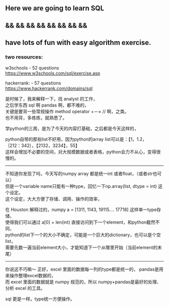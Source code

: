 Here we are going to learn SQL    
----------------------
  &&    &&    &&    &&    &&    &&    &&    &&  
  --------------------
have lots of fun with easy algorithm exercise.   
-------------------


### two resources:     

w3schools - 52 questions    
https://www.w3schools.com/sql/exercise.asp     

hackerrank: - 57 questions    
https://www.hackerrank.com/domains/sql



是时候了，我来解释一下，找 analyst 的工作，          
之后学东西 sql 啊 pandas 啊，都不难的，           
关键是要背一些常规操作 method operator +－× // 啊，之类。             
也不用背，多练练，就熟悉了。             
 
学python的三周，是为了今天的内容打基础，之后都是今天这样的，                 

python自带的那些list不好用，因为python的array list可以是：【1，1.2， ｛212：342｝，【2132，3234】，55】              
这样会增加不必要的空间，对大规模数据或者表格，python会力不从心，变得很慢的。                      
               
                       
-----------------------------------------              
                        
不知道你发现了吗，今天写的numpy array 都是统一int 或者float，（或者str也可以）                
但是一个variable name只能有一种type，回忆一下np.array(list, dtype = int) 这个设定。        
这个设定，大大方便了存储、调用、操作的效率，        

在 Houston 解释过的，numpy a = [1311, 1143, 19115.... 17718] 这样单一type存储，          
使得我们可以通过 a[0] + len(int) 直接访问到下一个element，和python截然不同，            
python的list下一个的大小不确定，可能是一个巨大的dictionary，也可以是个空list，           
需要先数一遍当前element大小，才能知道下一个从哪里开始（当前element的末尾）             

              
              

-----------------------------------------     
你说这不巧嘛～ 
正好，excel 里面的数据每一列的type都是统一的， pandas是用来操作整理excel数据的，              
而 excel 里面的数据就是 numpy 规范的，所以 numpy+pandas是最好的处理、分析 excel 的工具。                

sql 更是一样。type统一方便操作。            
